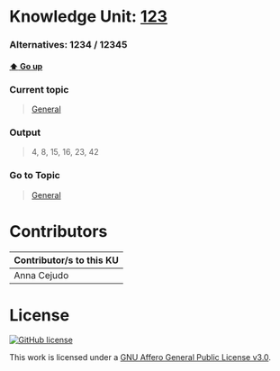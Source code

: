 # Knowledge Unit: [123](../../knowledge_units/general/123.md)
### Alternatives:   1234   /  12345 
#### [:arrow_up: Go up](../../topics/general.md)
### Current topic
> [General](../../topics/general.md)
### Output
> 4, 8, 15, 16, 23, 42
### Go to Topic
> [General](../../topics/general.md)


# Contributors

| Contributor/s to this KU |
| - | 
| Anna Cejudo |

# License
[![GitHub license](https://img.shields.io/github/license/inbrainz/cerebro)](https://github.com/inbrainz/cerebro/blob/master/LICENSE)

This work is licensed under a [GNU Affero General Public License v3.0](https://www.gnu.org/licenses/agpl-3.0.txt).